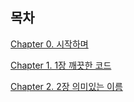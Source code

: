 ## 목차

[ Chapter 0. 시작하며 ](./docs/Chapter00.md)

[ Chapter 1. 1장 깨끗한 코드](./docs/Chapter01.md)

[ Chapter 2. 2장 의미있는 이름 ](./docs/Chapter02.md)